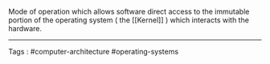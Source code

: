 Mode of operation which allows software direct access to the immutable portion of the operating system ( the [[Kernel]] ) which interacts with the hardware. 
___
Tags : #computer-architecture #operating-systems 